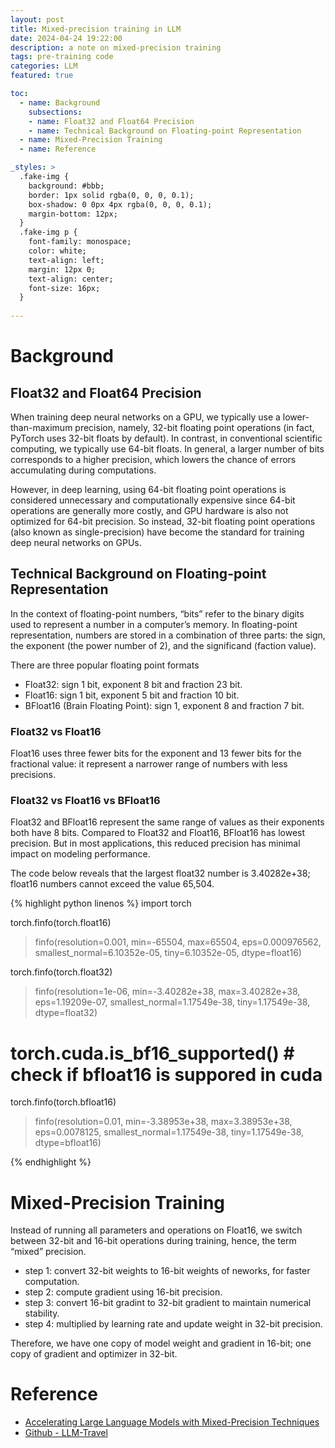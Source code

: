 ```yaml
---
layout: post
title: Mixed-precision training in LLM
date: 2024-04-24 19:22:00
description: a note on mixed-precision training
tags: pre-training code 
categories: LLM
featured: true

toc:
  - name: Background
    subsections:
    - name: Float32 and Float64 Precision
    - name: Technical Background on Floating-point Representation
  - name: Mixed-Precision Training
  - name: Reference

_styles: >
  .fake-img {
    background: #bbb;
    border: 1px solid rgba(0, 0, 0, 0.1);
    box-shadow: 0 0px 4px rgba(0, 0, 0, 0.1);
    margin-bottom: 12px;
  }
  .fake-img p {
    font-family: monospace;
    color: white;
    text-align: left;
    margin: 12px 0;
    text-align: center;
    font-size: 16px;
  }
  
---
```




# Background

## Float32 and Float64 Precision

When training deep neural networks on a GPU, we typically use a lower-than-maximum precision, namely, 32-bit floating point operations (in fact, PyTorch uses 32-bit floats by default). In contrast, in conventional scientific computing, we typically use 64-bit floats. In general, a larger number of bits corresponds to a higher precision, which lowers the chance of errors accumulating during computations. 

However, in deep learning, using 64-bit floating point operations is considered unnecessary and computationally expensive since 64-bit operations are generally more costly, and GPU hardware is also not optimized for 64-bit precision. So instead, 32-bit floating point operations (also known as single-precision) have become the standard for training deep neural networks on GPUs.


## Technical Background on Floating-point Representation

In the context of floating-point numbers, “bits” refer to the binary digits used to represent a number in a computer’s memory. In floating-point representation, numbers are stored in a combination of three parts: the sign, the exponent (the power number of 2), and the significand (faction value).


There are three popular floating point formats
- Float32: sign 1 bit, exponent 8 bit and fraction 23 bit.
- Float16: sign 1 bit, exponent 5 bit and fraction 10 bit.
- BFloat16 (Brain Floating Point): sign 1, exponent 8 and fraction 7 bit.


### Float32 vs Float16

Float16 uses three fewer bits for the exponent and 13 fewer bits for the fractional value: it represent a narrower range of numbers with less precisions.


### Float32 vs Float16 vs BFloat16

Float32 and BFloat16 represent the same range of values as their exponents both have 8 bits. Compared to Float32 and Float16, BFloat16 has lowest precision. But in most applications, this reduced precision has minimal impact on modeling performance.

The code below reveals that the largest float32 number is 3.40282e+38; float16 numbers cannot exceed the value 65,504.

{% highlight python linenos %}
import torch

torch.finfo(torch.float16)
> finfo(resolution=0.001, min=-65504, max=65504, eps=0.000976562, smallest_normal=6.10352e-05, tiny=6.10352e-05, dtype=float16)

torch.finfo(torch.float32)
> finfo(resolution=1e-06, min=-3.40282e+38, max=3.40282e+38, eps=1.19209e-07, smallest_normal=1.17549e-38, tiny=1.17549e-38, dtype=float32)

# torch.cuda.is_bf16_supported() # check if bfloat16 is suppored in cuda
torch.finfo(torch.bfloat16)
> finfo(resolution=0.01, min=-3.38953e+38, max=3.38953e+38, eps=0.0078125, smallest_normal=1.17549e-38, tiny=1.17549e-38, dtype=bfloat16)

{% endhighlight %}


# Mixed-Precision Training

Instead of running all parameters and operations on Float16, we switch between 32-bit and 16-bit operations during training, hence, the term “mixed” precision.
- step 1: convert 32-bit weights to 16-bit weights of neworks, for faster computation.
- step 2: compute gradient using 16-bit precision. 
- step 3: convert 16-bit gradint to 32-bit gradient to maintain numerical stability.
- step 4: multiplied by learning rate and update weight in 32-bit precision.

Therefore, we have one copy of model weight and gradient in 16-bit; one copy of gradient and optimizer in 32-bit.


# Reference 

- [Accelerating Large Language Models with Mixed-Precision Techniques](https://sebastianraschka.com/blog/2023/llm-mixed-precision-copy.html)
- [Github - LLM-Travel](https://github.com/Glanvery/LLM-Travel)
